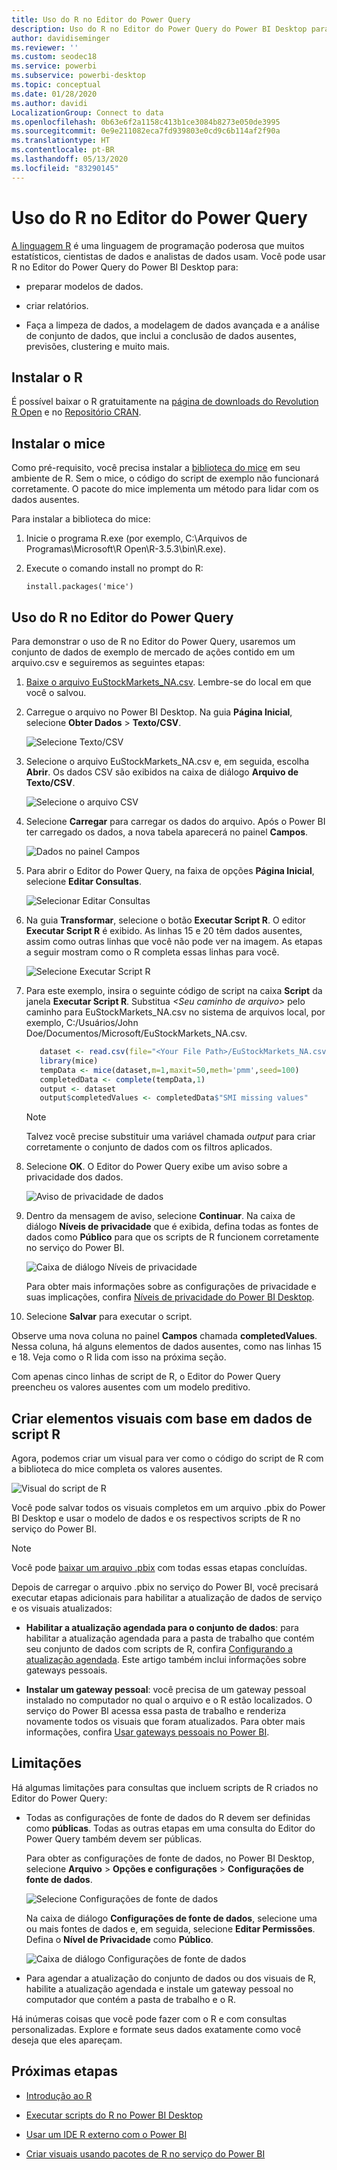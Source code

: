 ```yaml
---
title: Uso do R no Editor do Power Query
description: Uso do R no Editor do Power Query do Power BI Desktop para análise avançada.
author: davidiseminger
ms.reviewer: ''
ms.custom: seodec18
ms.service: powerbi
ms.subservice: powerbi-desktop
ms.topic: conceptual
ms.date: 01/28/2020
ms.author: davidi
LocalizationGroup: Connect to data
ms.openlocfilehash: 0b63e6f2a1158c413b1ce3084b8273e050de3995
ms.sourcegitcommit: 0e9e211082eca7fd939803e0cd9c6b114af2f90a
ms.translationtype: HT
ms.contentlocale: pt-BR
ms.lasthandoff: 05/13/2020
ms.locfileid: "83290145"
---
```

# <a name="use-r-in-power-query-editor"></a>Uso do R no Editor do Power Query

[A linguagem R](https://mran.microsoft.com/documents/what-is-r) é uma linguagem de programação poderosa que muitos estatísticos, cientistas de dados e analistas de dados usam. Você pode usar R no Editor do Power Query do Power BI Desktop para:

* preparar modelos de dados.

* criar relatórios.

* Faça a limpeza de dados, a modelagem de dados avançada e a análise de conjunto de dados, que inclui a conclusão de dados ausentes, previsões, clustering e muito mais.  

## <a name="install-r"></a>Instalar o R

É possível baixar o R gratuitamente na [página de downloads do Revolution R Open](https://mran.revolutionanalytics.com/download/) e no [Repositório CRAN](https://cran.r-project.org/bin/windows/base/).

## <a name="install-mice"></a>Instalar o mice

Como pré-requisito, você precisa instalar a [biblioteca do mice](https://www.rdocumentation.org/packages/mice/versions/3.5.0/topics/mice) em seu ambiente de R. Sem o mice, o código do script de exemplo não funcionará corretamente. O pacote do mice implementa um método para lidar com os dados ausentes.

Para instalar a biblioteca do mice:

1. Inicie o programa R.exe (por exemplo, C:\Arquivos de Programas\Microsoft\R Open\R-3.5.3\bin\R.exe).  

2. Execute o comando install no prompt do R:

   ``` 
   install.packages('mice') 
   ```

## <a name="use-r-in-power-query-editor"></a>Uso do R no Editor do Power Query

Para demonstrar o uso de R no Editor do Power Query, usaremos um conjunto de dados de exemplo de mercado de ações contido em um arquivo.csv e seguiremos as seguintes etapas:

1. [Baixe o arquivo EuStockMarkets_NA.csv](https://download.microsoft.com/download/F/8/A/F8AA9DC9-8545-4AAE-9305-27AD1D01DC03/EuStockMarkets_NA.csv). Lembre-se do local em que você o salvou.

1. Carregue o arquivo no Power BI Desktop. Na guia **Página Inicial**, selecione **Obter Dados** > **Texto/CSV**.

   ![Selecione Texto/CSV](media/desktop-r-in-query-editor/r-in-query-editor_1.png)

1. Selecione o arquivo EuStockMarkets_NA.csv e, em seguida, escolha **Abrir**. Os dados CSV são exibidos na caixa de diálogo **Arquivo de Texto/CSV**.

   ![Selecione o arquivo CSV](media/desktop-r-in-query-editor/r-in-query-editor_2.png)

1. Selecione **Carregar** para carregar os dados do arquivo. Após o Power BI ter carregado os dados, a nova tabela aparecerá no painel **Campos**.

   ![Dados no painel Campos](media/desktop-r-in-query-editor/r-in-query-editor_3.png)

1. Para abrir o Editor do Power Query, na faixa de opções **Página Inicial**, selecione **Editar Consultas**.

   ![Selecionar Editar Consultas](media/desktop-r-in-query-editor/r-in-query-editor_4.png)

1. Na guia **Transformar**, selecione o botão **Executar Script R**. O editor **Executar Script R** é exibido. As linhas 15 e 20 têm dados ausentes, assim como outras linhas que você não pode ver na imagem. As etapas a seguir mostram como o R completa essas linhas para você.

   ![Selecione Executar Script R](media/desktop-r-in-query-editor/r-in-query-editor_5d.png)

1. Para este exemplo, insira o seguinte código de script na caixa **Script** da janela **Executar Script R**. Substitua *&lt;Seu caminho de arquivo&gt;* pelo caminho para EuStockMarkets_NA.csv no sistema de arquivos local, por exemplo, C:/Usuários/John Doe/Documentos/Microsoft/EuStockMarkets_NA.csv.

    ```r
       dataset <- read.csv(file="<Your File Path>/EuStockMarkets_NA.csv", header=TRUE, sep=",")
       library(mice)
       tempData <- mice(dataset,m=1,maxit=50,meth='pmm',seed=100)
       completedData <- complete(tempData,1)
       output <- dataset
       output$completedValues <- completedData$"SMI missing values"
    ```

    > [!NOTE]
    > Talvez você precise substituir uma variável chamada *output* para criar corretamente o conjunto de dados com os filtros aplicados.

7. Selecione **OK**. O Editor do Power Query exibe um aviso sobre a privacidade dos dados.

   ![Aviso de privacidade de dados](media/desktop-r-in-query-editor/r-in-query-editor_6.png)
8. Dentro da mensagem de aviso, selecione **Continuar**. Na caixa de diálogo **Níveis de privacidade** que é exibida, defina todas as fontes de dados como **Público** para que os scripts de R funcionem corretamente no serviço do Power BI. 

   ![Caixa de diálogo Níveis de privacidade](media/desktop-r-in-query-editor/r-in-query-editor_7.png)

   Para obter mais informações sobre as configurações de privacidade e suas implicações, confira [Níveis de privacidade do Power BI Desktop](../admin/desktop-privacy-levels.md).

 9. Selecione **Salvar** para executar o script. 

   Observe uma nova coluna no painel **Campos** chamada **completedValues**. Nessa coluna, há alguns elementos de dados ausentes, como nas linhas 15 e 18. Veja como o R lida com isso na próxima seção.

   Com apenas cinco linhas de script de R, o Editor do Power Query preencheu os valores ausentes com um modelo preditivo.

## <a name="create-visuals-from-r-script-data"></a>Criar elementos visuais com base em dados de script R

Agora, podemos criar um visual para ver como o código do script de R com a biblioteca do mice completa os valores ausentes.

![Visual do script de R](media/desktop-r-in-query-editor/r-in-query-editor_8a.png)

Você pode salvar todos os visuais completos em um arquivo .pbix do Power BI Desktop e usar o modelo de dados e os respectivos scripts de R no serviço do Power BI.

> [!NOTE]
> Você pode [baixar um arquivo .pbix](https://download.microsoft.com/download/F/8/A/F8AA9DC9-8545-4AAE-9305-27AD1D01DC03/Complete%20Values%20with%20R%20in%20PQ.pbix) com todas essas etapas concluídas.

Depois de carregar o arquivo .pbix no serviço do Power BI, você precisará executar etapas adicionais para habilitar a atualização de dados de serviço e os visuais atualizados:  

* **Habilitar a atualização agendada para o conjunto de dados**: para habilitar a atualização agendada para a pasta de trabalho que contém seu conjunto de dados com scripts de R, confira [Configurando a atualização agendada](refresh-scheduled-refresh.md). Este artigo também inclui informações sobre gateways pessoais.

* **Instalar um gateway pessoal**: você precisa de um gateway pessoal instalado no computador no qual o arquivo e o R estão localizados. O serviço do Power BI acessa essa pasta de trabalho e renderiza novamente todos os visuais que foram atualizados. Para obter mais informações, confira [Usar gateways pessoais no Power BI](service-gateway-personal-mode.md).

## <a name="limitations"></a>Limitações

Há algumas limitações para consultas que incluem scripts de R criados no Editor do Power Query:

* Todas as configurações de fonte de dados do R devem ser definidas como **públicas**. Todas as outras etapas em uma consulta do Editor do Power Query também devem ser públicas. 

   Para obter as configurações de fonte de dados, no Power BI Desktop, selecione **Arquivo** > **Opções e configurações** > **Configurações de fonte de dados**.

   ![Selecione Configurações de fonte de dados](media/desktop-r-in-query-editor/r-in-query-editor_9.png)

   Na caixa de diálogo **Configurações de fonte de dados**, selecione uma ou mais fontes de dados e, em seguida, selecione **Editar Permissões**. Defina o **Nível de Privacidade** como **Público**.

   ![Caixa de diálogo Configurações de fonte de dados](media/desktop-r-in-query-editor/r-in-query-editor_10.png)  
  
* Para agendar a atualização do conjunto de dados ou dos visuais de R, habilite a atualização agendada e instale um gateway pessoal no computador que contém a pasta de trabalho e o R. 

Há inúmeras coisas que você pode fazer com o R e com consultas personalizadas. Explore e formate seus dados exatamente como você deseja que eles apareçam.

## <a name="next-steps"></a>Próximas etapas

* [Introdução ao R](https://mran.microsoft.com/documents/what-is-r) 

* [Executar scripts do R no Power BI Desktop](desktop-r-scripts.md) 

* [Usar um IDE R externo com o Power BI](desktop-r-ide.md) 

* [Criar visuais usando pacotes de R no serviço do Power BI](service-r-packages-support.md)
